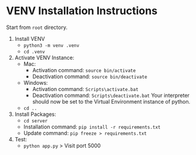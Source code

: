 # VENV Installation Instructions
Start from ```root``` directory.
1. Install VENV
    - ```python3 -m venv .venv```
    - ```cd .venv```
2. Activate VENV Instance:
    - Mac:
        - Activation command: ```source bin/activate```
        - Deactivation command: ```source bin/deactivate```
    - Windows:
        - Activation command: ```Scripts\activate.bat```
        - Deactivation command: ```Scripts\deactivate.bat```
    Your interpreter should now be set to the Virtual Environment instance of python.
    - ```cd ..```
3. Install Packages:
    - ```cd server```
    - Installation command: ```pip install -r requirements.txt```
    - Update command: ```pip freeze > requirements.txt```
4. Test: 
    - ```python app.py``` > Visit port 5000